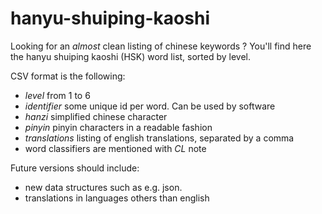 # hanyu-shuiping-kaoshi

Looking for an *almost* clean listing of chinese keywords ? You'll find here the hanyu shuiping kaoshi (HSK) word list, sorted by level.

CSV format is the following:
* *level* from 1 to 6
* *identifier* some unique id per word. Can be used by software
* *hanzi* simplified chinese character
* *pinyin* pinyin characters in a readable fashion
* *translations* listing of english translations, separated by a comma
 * word classifiers are mentioned with *CL* note

Future versions should include:
* new data structures such as e.g. json.
* translations in languages others than english
